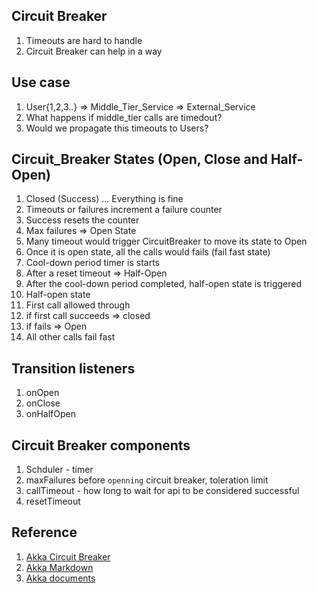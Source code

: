 ## Circuit Breaker
1. Timeouts are hard to handle
2. Circuit Breaker can help in a way

## Use case
1. User{1,2,3..} => Middle_Tier_Service => External_Service
2. What happens if middle_tier calls are timedout?
3. Would we propagate this timeouts to Users?

## Circuit_Breaker States (Open, Close and Half-Open)
1. Closed (Success) ... Everything is fine
  2. Timeouts or failures increment a failure counter
  3. Success resets the counter
  4. Max failures => Open State
5. Many timeout would trigger CircuitBreaker to move its state to Open
  6. Once it is open state, all the calls would fails (fail fast state)
  7. Cool-down period timer is starts
  8. After a reset timeout => Half-Open
  9. After the cool-down period completed, half-open state is triggered
10. Half-open state
  11. First call allowed through
  13. if first call succeeds => closed
  14. if fails => Open
  15. All other calls fail fast
  
## Transition listeners
1. onOpen
2. onClose
3. onHalfOpen

## Circuit Breaker components
1. Schduler - timer
2. maxFailures before `openning` circuit breaker, toleration limit
3. callTimeout - how long to wait for api to be considered successful
4. resetTimeout

## Reference
1. [Akka Circuit Breaker](https://www.youtube.com/watch?v=FLw95uX3mkU)
2. [Akka Markdown](https://github.com/akka/akka/blob/main/akka-docs/src/main/paradox/common/circuitbreaker.md)
3. [Akka documents](https://doc.akka.io/docs/akka/current/common/circuitbreaker.html)
